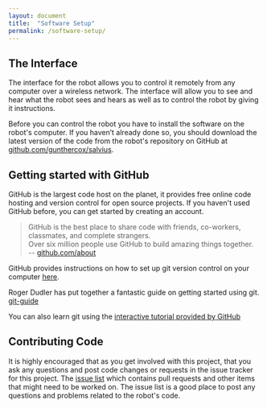 ```yaml
---
layout: document
title:  "Software Setup"
permalink: /software-setup/
---
```


## The Interface

The interface for the robot allows you to control it remotely from any computer over a wireless network.
The interface will allow you to see and hear what the robot sees and hears as well as to control the robot
by giving it instructions.

Before you can control the robot you have to install the software on the robot's computer.
If you haven’t already done so, you should download the latest version of the code from the robot's
repository on GitHub at [github.com/gunthercox/salvius](https://github.com/gunthercox/salvius).

## Getting started with GitHub

GitHub is the largest code host on the planet,
it provides free online code hosting and version control for open source projects.
If you haven't used GitHub before, you can get started by creating an account.

> GitHub is the best place to share code with friends, co-workers, classmates, and complete strangers.  
> Over six million people use GitHub to build amazing things together.  
> -- [github.com/about](https://github.com/about)

GitHub provides instructions on how to set up git version control on your computer
[here](https://help.github.com/articles/set-up-git).

Roger Dudler has put together a fantastic guide on getting started using git.
[git-guide](http://rogerdudler.github.io/git-guide/)

You can also learn git using the <a href="https://try.github.io/">interactive tutorial provided by GitHub</a>


## Contributing Code

It is highly encouraged that as you get involved with this project, that you ask
any questions and post code changes or requests in the issue tracker for this project.
The [issue list](https://github.com/gunthercox/salvius/issues)
which contains pull requests and other items that might need to be worked on.
The issue list is a good place to post any questions and problems related to the robot's code.
